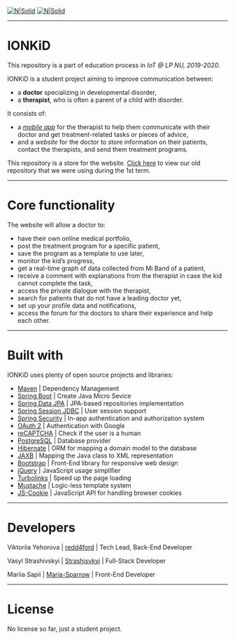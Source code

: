 [![N|Solid](https://lh3.googleusercontent.com/ZABLGeHrDuqWSblpVDWaQYeIkL_4sa6U0RaqFvTBe3PqcucnJ96IteLcf_g21bApGymAZ18Ylm_I65KVJldKYZMGGJjJP_OfkmTGTa-9D1IjxAdlHWKnxI5-TtnUjEd8DJPVdSvTzSrGHUu8zFjOIh90xLH43bgz32g0MnHbFY5ekQBjmN-ug_8KxLSo7142gdXoiWaihQDXVsNx-6kuGlSh5K7hR6d0VAnKB-dHyicWHKaeyp9OMi3g4v7DXEKVOZICobd2-KzICkH6_TCrerAAav84tj_YoPN-eHcFDMafUZDzOtmQ-WfxUpnII9Tl4K6Qll5MoYbr17taCXEc-DeCkzno8-Te0UFtDpB3CFhq3gySrASXwO-cX7hqZSSP8nHAy01RNI9JzUBSnfI9wJMB-eahgZ63IEUgdbcJwVPmUWZe8dltIyJ3Y_UPxiUYZhVqzO37uFRWrqU0LulfFqzfsMLqT97aZwVnJ8lQZaJe1LMOsGDQ4Oz-Dc1V8gBBjR7P3uyljX6fFs0fQg_lhOxbL-g4XqfOUneV7MukJFNJDnV6YXKfbfIMxJpvrVBEuJKi7Jg-aIBdaDo5uwlyiNwkP072Jyvj0MmPa0-S_LXMS-wRkNSgGvpKmHfIV3siRPF01EFoB3EcAAd1-oSfr1qMr_kK8dbf-JsAB-w7iFvR1nGHcZTo-ClYS2mn=w97-h53-no?authuser=0)](https://trello.com/b/qJgD7BVZ/prometheus-board) [![N|Solid](https://lh3.googleusercontent.com/ll_lI4Y0YJiQOyRkAOWcwKv38cycx4_Ixand0v_nNCxxRFwjcXR1XK31QJcCoV6VHTqYytv7NLBqTxvD8n7T6mKCS56GT8kWgKg8SPkhMgsELVwTWe6-zBmuY7KDc6J2S2X4FlBcvxfDDBkiJWOVoNAYKyECbqUL9BmHo1WNhrLYxa0i7GEt0tg9F_9V4kHKb5wziPhMlw7deySLFwxmsswKhYNXAjIeTJMPKYWZM9drY48I5fLn5hTDUA6r_WBvRkZKzDqA12WSIzqSlYST31W4hlSEsgX0bnBllgKqOsQIP829DKQ_4dAysjYDbuSw-h0Y7SGxOe50sCsPvYiq1Z3-3G1LkhjGHKS0HluBuV845AWzRHDt_O6dIqPqtjpQLLB_O8XaC05k07G2VOr400ghN3PpJJsFqhmaZOxPaSo-aCG_wYTRHhP7cUGYal4bBl2AGLIVkGKY8ja_cX2hHQ7Kg992PMJnomV2qg0njaZgfz9onr9TvugV0f8n3yYPq2d4m5pgM-KfPSopeHsredEyOPmyg9M-k1fN9wTnOr_Thw66qhs1eyaX_T7i8oKQMAAYoRX6HqXLYVl4_Neo1niqqshdw49lQkAMVZJ0RouxGLq8Jm4p3GBaiJYw3HvvGBMZxG6izxbg7gU0bmLp87Py7x9cp9qzX3ncFARgMi7BSoGbCfzdFmSfnTC9=w97-h53-no?authuser=0)](http://iot.lviv.ua)
***
# IONKiD

This repository is a part of education process in *IoT @ LP NU, 2019-2020*.

IONKiD is a student project aiming to improve communication between:
- a **doctor** specializing in developmental disorder,
- a **therapist**, who is often a parent of a child with disorder.

It consists of:
- a *[mobile app]* for the therapist to help them communicate with their doctor and get treatment-related tasks or pieces of advice, 
- and a *website* for the doctor to store information on their patients, contact the therapists, and send them treatment programs.

This repository is a store for the website. [Click here] to view our old repository that we were using during the 1st term.

***
# Core functionality

The website will allow a doctor to:
- have their own online medical portfolio,
- post the treatment program for a specific patient,
- save the program as a template to use later,
- monitor the kid’s progress,
- get a real-time graph of data collected from Mi Band of a patient,
- receive a comment with explanations from the therapist in case the kid cannot complete the task,
- access the private dialogue with the therapist,
- search for patients that do not have a leading doctor yet,
- set up your profile data and notifications,
- access the forum for the doctors to share their experience and help each other.

***
# Built with

IONKiD uses plenty of open source projects and libraries:
- [Maven] | Dependency Management
- [Spring Boot] | Create Java Micro Sevice
- [Spring Data JPA] | JPA-based repositories implementation
- [Spring Session JDBC] | User session support
- [Spring Security] | In-app authentication and authorization system
- [OAuth 2] | Authentication with Google
- [reCAPTCHA] | Check if the user is a human
- [PostgreSQL] | Database provider
- [Hibernate] | ORM for mapping a domain model to the database
- [JAXB] | Mapping the Java class to XML representation
- [Bootstrap] | Front-End library for responsive web design
- [jQuery] | JavaScript usage simplifier
- [Turbolinks] | Speed up the page loading
- [Mustache] | Logic-less template system
- [JS-Cookie] | JavaScript API for handling browser cookies

***
# Developers

Viktoriia Yehorova | [redd4ford] | Tech Lead, Back-End Developer

Vasyl Strashivskyi | [Strashisvkyi] | Full-Stack Developer

Mariia Sapii | [Maria-Sparrow] | Front-End Developer

***
# License

No license so far, just a student project.

[//]: # ()

   [mobile app]: <https://github.com/Denys-Doskochynskiy/IONKiD>
   [click here]: <https://github.com/redd4ford/prometheus-ionkid-web-old>
   
   [redd4ford]: <https://github.com/redd4ford>
   [Strashisvkyi]: <https://github.com/Strashisvkyi/>
   [Maria-Sparrow]: <https://github.com/Maria-Sparrow>
   
   [Maven]: <https://maven.apache.org>
   [Spring Boot]: <https://spring.io/projects/spring-boot>
   [Spring Data JPA]: <https://spring.io/projects/spring-data-jpa>
   [Spring Session JDBC]: <https://spring.io/projects/spring-session-jdbc>
   [Spring Security]: <https://spring.io/projects/spring-security>
   [OAuth 2]: <https://oauth.net/2/>
   [reCAPTCHA]: <https://www.google.com/recaptcha/intro/v3.html>
   [PostgreSQL]: <https://www.postgresql.org>
   [Hibernate]: <https://hibernate.org>
   [JAXB]: <https://mvnrepository.com/artifact/javax.xml.bind/jaxb-api>
   [Bootstrap]: <https://getbootstrap.com>
   [jQuery]: <https://jquery.com>
   [Turbolinks]: <https://github.com/turbolinks/turbolinks>
   [Mustache]: <https://mustache.github.io>
   [JS-Cookie]: <https://github.com/js-cookie/js-cookie>
